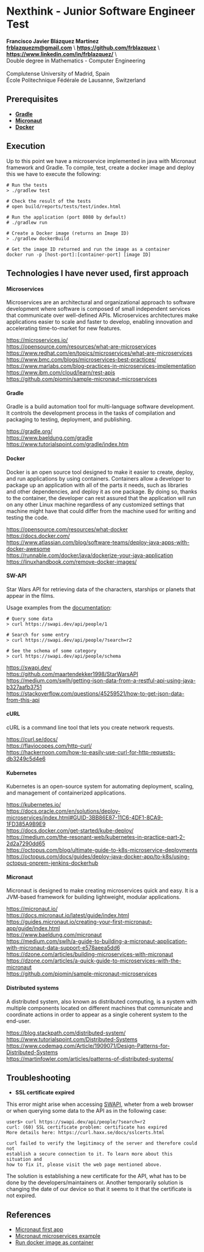 # Nexthink - Junior Software Engineer Test
	
**Francisco Javier Blázquez Martínez** \
**frblazquezm@gmail.com** \                     <!-- TODO: beautify! -->
**https://github.com/frblazquez** \             <!-- TODO: beautify! -->
**https://www.linkedin.com/in/frblazquez/** \   <!-- TODO: beautify! -->
\
Double degree in Mathematics - Computer Engineering \
\
Complutense University of Madrid, Spain \
École Politechnique Fédérale de Lausanne, Switzerland 



## Prerequisites

- [**Gradle**](https://gradle.org/)         <!-- TODO: version? -->
- [**Micronaut**](https://micronaut.io/)    <!-- TODO: version? -->
- [**Docker**](https://www.docker.com/)     <!-- TODO: version? -->



## Execution

Up to this point we have a microservice implemented in java with Micronaut framework and Gradle. To compile, test, create a docker image and deploy this we have to execute the following:

```
# Run the tests
> ./gradlew test

# Check the result of the tests
# open build/reports/tests/test/index.html

# Run the application (port 8080 by default)
# ./gradlew run

# Create a Docker image (returns an Image ID)
> ./gradlew dockerBuild

# Get the image ID returned and run the image as a container
docker run -p [host-port]:[container-port] [image ID]
```



## Technologies I have never used, first approach

#### Microservices

Microservices are an architectural and organizational approach to software development where software is composed of small independent services that communicate over well-defined APIs. Microservices architectures make applications easier to scale and faster to develop, enabling innovation and accelerating time-to-market for new features.

https://microservices.io/ \
https://opensource.com/resources/what-are-microservices \
https://www.redhat.com/en/topics/microservices/what-are-microservices \
https://www.bmc.com/blogs/microservices-best-practices/ \
https://www.marlabs.com/blog-practices-in-microservices-implementation  \
https://www.ibm.com/cloud/learn/rest-apis \
https://github.com/piomin/sample-micronaut-microservices

#### Gradle

Gradle is a build automation tool for multi-language software development. It controls the development process in the tasks of compilation and packaging to testing, deployment, and publishing.

https://gradle.org/ \
https://www.baeldung.com/gradle \
https://www.tutorialspoint.com/gradle/index.htm 


#### Docker

Docker is an open source tool designed to make it easier to create, deploy, and run applications by using containers. Containers allow a developer to package up an application with all of the parts it needs, such as libraries and other dependencies, and deploy it as one package. By doing so, thanks to the container, the developer can rest assured that the application will run on any other Linux machine regardless of any customized settings that machine might have that could differ from the machine used for writing and testing the code.

https://opensource.com/resources/what-docker \
https://docs.docker.com/ \
https://www.atlassian.com/blog/software-teams/deploy-java-apps-with-docker-awesome \
https://runnable.com/docker/java/dockerize-your-java-application \
https://linuxhandbook.com/remove-docker-images/


#### SW-API

Star Wars API for retrieving data of the characters, starships or planets that appear in the films. 

Usage examples from the [documentation](https://swapi.dev/documentation):

```
# Query some data
> curl https://swapi.dev/api/people/1
```

```
# Search for some entry
> curl https://swapi.dev/api/people/?search=r2
```
 
```
# See the schema of some category
> curl https://swapi.dev/api/people/schema 
```

https://swapi.dev/ \
https://github.com/maartendekker1998/StarWarsAPI \
https://medium.com/swlh/getting-json-data-from-a-restful-api-using-java-b327aafb3751 \
https://stackoverflow.com/questions/45259521/how-to-get-json-data-from-this-api 


#### cURL

cURL is a command line tool that lets you create network requests.

https://curl.se/docs/ \
https://flaviocopes.com/http-curl/ \
https://hackernoon.com/how-to-easily-use-curl-for-http-requests-db3249c5d4e6 


#### Kubernetes

Kubernetes is an open-source system for automating deployment, scaling, and management of containerized applications.

https://kubernetes.io/ \
https://docs.oracle.com/en/solutions/deploy-microservices/index.html#GUID-3BB86E87-11C6-4DF1-8CA9-1FD385A9B9E9 \
https://docs.docker.com/get-started/kube-deploy/ \
https://medium.com/the-resonant-web/kubernetes-in-practice-part-2-2d2a7290dd65 \
https://octopus.com/blog/ultimate-guide-to-k8s-microservice-deployments \
https://octopus.com/docs/guides/deploy-java-docker-app/to-k8s/using-octopus-onprem-jenkins-dockerhub


#### Micronaut

Micronaut is designed to make creating microservices quick and easy. It is a JVM-based framework for building lightweight, modular applications. 

https://micronaut.io/ \
https://docs.micronaut.io/latest/guide/index.html \
https://guides.micronaut.io/creating-your-first-micronaut-app/guide/index.html \
https://www.baeldung.com/micronaut \
https://medium.com/swlh/a-guide-to-building-a-micronaut-application-with-micronaut-data-support-e578aeea5dd6 \
https://dzone.com/articles/building-microservices-with-micronaut \
https://dzone.com/articles/a-quick-guide-to-microservices-with-the-micronaut \
https://github.com/piomin/sample-micronaut-microservices


#### Distributed systems

A distributed system, also known as distributed computing, is a system with multiple components located on different machines that communicate and coordinate actions in order to appear as a single coherent system to the end-user.

https://blog.stackpath.com/distributed-system/ \
https://www.tutorialspoint.com/Distributed-Systems \
https://www.codemag.com/Article/1909071/Design-Patterns-for-Distributed-Systems \
https://martinfowler.com/articles/patterns-of-distributed-systems/ 



## Troubleshooting

* **SSL certificate expired**

This error might arise when accessing [SWAPI](https://swapi.dev/), wheter from a web browser or when querying some data to the API as in the following case:

```
user$> curl https://swapi.dev/api/people/?search=r2
curl: (60) SSL certificate problem: certificate has expired
More details here: https://curl.haxx.se/docs/sslcerts.html

curl failed to verify the legitimacy of the server and therefore could not
establish a secure connection to it. To learn more about this situation and
how to fix it, please visit the web page mentioned above.
```

The solution is establishing a new certificate for the API, what has to be done by the developers/maintainers or. Another temporarily solution is changing the date of our device so that it seems to it that the certificate is not expired. 



## References

- [Micronaut first app](https://guides.micronaut.io/creating-your-first-micronaut-app/guide/index.html)
- [Micronaut microservices example](https://github.com/piomin/sample-micronaut-microservices)
- [Run docker image as container](https://docs.docker.com/language/nodejs/run-containers/)



